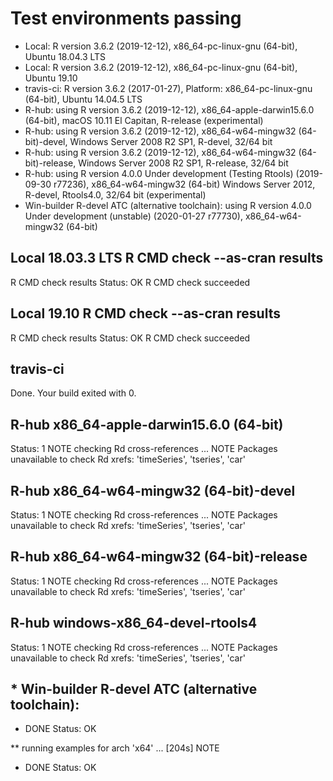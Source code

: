 
# Test environments passing
* Local: R version 3.6.2 (2019-12-12), x86_64-pc-linux-gnu (64-bit), 
Ubuntu 18.04.3 LTS
* Local: R version 3.6.2 (2019-12-12), x86_64-pc-linux-gnu (64-bit), 
Ubuntu 19.10
* travis-ci: R version 3.6.2 (2017-01-27), Platform: x86_64-pc-linux-gnu (64-bit), 
Ubuntu 14.04.5 LTS
* R-hub: using R version 3.6.2 (2019-12-12), x86_64-apple-darwin15.6.0 (64-bit), 
macOS 10.11 El Capitan, R-release (experimental)
* R-hub: using R version 3.6.2 (2019-12-12), x86_64-w64-mingw32 (64-bit)-devel, 
Windows Server 2008 R2 SP1, R-devel, 32/64 bit 
* R-hub: using R version 3.6.2 (2019-12-12), x86_64-w64-mingw32 (64-bit)-release, 
Windows Server 2008 R2 SP1, R-release, 32/64 bit
* R-hub: using R version 4.0.0 Under development (Testing Rtools) (2019-09-30 r77236), 
x86_64-w64-mingw32 (64-bit) 
Windows Server 2012, R-devel, Rtools4.0, 32/64 bit (experimental)
* Win-builder R-devel ATC (alternative toolchain): using R version 4.0.0 Under development (unstable) (2020-01-27 r77730),
x86_64-w64-mingw32 (64-bit)


## Local 18.03.3 LTS R CMD check --as-cran results
R CMD check results
Status: OK
R CMD check succeeded

## Local 19.10 R CMD check --as-cran results
R CMD check results
Status: OK
R CMD check succeeded

## travis-ci
Done. Your build exited with 0.

## R-hub x86_64-apple-darwin15.6.0 (64-bit)
Status: 1 NOTE
checking Rd cross-references ... NOTE
Packages unavailable to check Rd xrefs: 'timeSeries', 'tseries', 'car'

## R-hub x86_64-w64-mingw32 (64-bit)-devel
Status: 1 NOTE
checking Rd cross-references ... NOTE
Packages unavailable to check Rd xrefs: 'timeSeries', 'tseries', 'car'

## R-hub x86_64-w64-mingw32 (64-bit)-release
Status: 1 NOTE
checking Rd cross-references ... NOTE
Packages unavailable to check Rd xrefs: 'timeSeries', 'tseries', 'car'

## R-hub windows-x86_64-devel-rtools4
Status: 1 NOTE
checking Rd cross-references ... NOTE
Packages unavailable to check Rd xrefs: 'timeSeries', 'tseries', 'car'

## * Win-builder R-devel ATC (alternative toolchain):
* DONE
Status: OK

** running examples for arch 'x64' ... [204s] NOTE
* DONE
Status: OK
